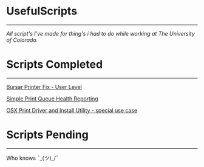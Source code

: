 # UsefulScripts
---
*All script's I've made for thing's i had to do while working at The University of Colorado.*



# Scripts Completed
---

[Bursar Printer Fix - User Level](https://github.com/Crash0v3r1de/PowerShellScripts/blob/master/SCCM_Bursar_Printer_Fix.ps1)

[Simple Print Queue Health Reporting](https://github.com/Crash0v3r1de/PowerShellScripts/blob/master/PrintQueue_SimpleMonitor.ps1)

[OSX Print Driver and Install Utility - special use case](https://github.com/Crash0v3r1de/UsefulScripts/blob/master/printer_add.sh)


# Scripts Pending
---
Who knows  ¯\_(ツ)_/¯
